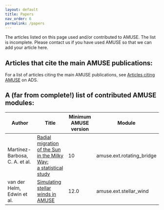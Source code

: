 ```yaml
---
layout: default
title: Papers   
nav_order: 6
permalink: /papers
---
```


The articles listed on this page used and/or contributed to AMUSE. The list is incomplete.
Please contact us if you have used AMUSE so that we can add your article here.

## Articles that cite the main AMUSE publications:
For a list of articles citing the main AMUSE publications, see
[Articles citing AMUSE](https://ui.adsabs.harvard.edu/public-libraries/jO5CMs8tTjeOgs5w-oRenA) on ADS.


## A (far from complete!) list of contributed AMUSE modules:

Author | Title | Minimum AMUSE version | Module
------ | ----- | --------------------- | ------
Martínez-Barbosa, C. A. et al. | [Radial migration of the Sun in the Milky Way:<br> a statistical study](https://ui.adsabs.harvard.edu/abs/2015MNRAS.446..823M/abstract) | 10 | amuse.ext.rotating_bridge
van der Helm, Edwin et al. | [Simulating stellar winds in AMUSE](https://ui.adsabs.harvard.edu/abs/2019A&A...625A..85V/abstract) | 12.0 | amuse.ext.stellar_wind
